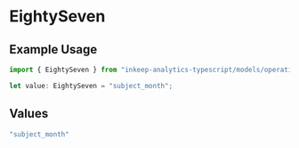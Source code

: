 # EightySeven

## Example Usage

```typescript
import { EightySeven } from "inkeep-analytics-typescript/models/operations";

let value: EightySeven = "subject_month";
```

## Values

```typescript
"subject_month"
```